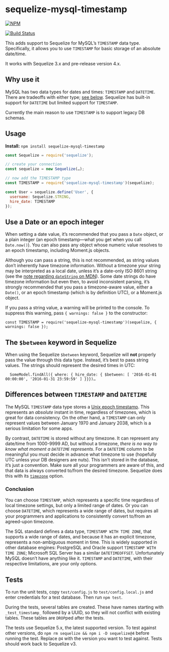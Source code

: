 # sequelize-mysql-timestamp

[![NPM](https://nodei.co/npm/sequelize-mysql-timestamp.png)](https://nodei.co/npm/sequelize-mysql-timestamp/)

[![Build Status](https://travis-ci.org/natesilva/sequelize-mysql-timestamp.svg?branch=master)](https://travis-ci.org/natesilva/sequelize-mysql-timestamp)

This adds support to Sequelize for MySQL’s `TIMESTAMP` data type. Specifically, it allows you to use `TIMESTAMP` for basic storage of an absolute date/time.

It works with Sequelize 3.x and pre-release version 4.x.

## Why use it

MySQL has two data types for dates and times: `TIMESTAMP` and `DATETIME`. There are tradeoffs with either type; [see below](#differences-between-timestamp-and-datetime). Sequelize has built-in support for `DATETIME` but limited support for `TIMESTAMP`.

Currently the main reason to use `TIMESTAMP` is to support legacy DB schemas.

## Usage

**Install:** `npm install sequelize-mysql-timestamp`

```javascript
const Sequelize = require('sequelize');

// create your connection
const sequelize = new Sequelize(…);

// now add the TIMESTAMP type
const TIMESTAMP = require('sequelize-mysql-timestamp')(sequelize);

const User = sequelize.define('User', {
  username: Sequelize.STRING,
  hire_date: TIMESTAMP
});
```

## Use a Date or an epoch integer

When setting a date value, it’s recommended that you pass a `Date` object, or a plain integer (an epoch timestamp—what you get when you call `Date.now()`). You can also pass any object whose numeric value resolves to an epoch timestamp, including Moment.js objects.

Although you can pass a string, this is not recommended, as string values don’t inherently have timezone information. Without a timezone your string may be interpreted as a local date, unless it’s a date-only ISO 8601 string (see the [note regarding `dateString` on MDN](https://developer.mozilla.org/en-US/docs/Web/JavaScript/Reference/Global_Objects/Date)). Some date strings do have timezone information but even then, to avoid inconsistent parsing, it’s strongly recommended that you pass a timezone-aware value, either a `Date()`, or an epoch timestamp (which is by definition UTC), or a Moment.js object.

If you pass a string value, a warning will be printed to the console. To suppress this warning, pass `{ warnings: false }` to the constructor:

```
const TIMESTAMP = require('sequelize-mysql-timestamp')(sequelize, { warnings: false });
```

## The `$between` keyword in Sequelize

When using the Sequelize `$between` keyword, Sequelize will **not** properly pass the value through this data type. Instead, it’s best to pass string values. The strings should represent the desired times in UTC:

```
  SomeModel.findAll({ where: { hire_date: { $between: [ '2016-01-01 00:00:00', '2016-01-31 23:59:59' ] }}})…
```

## Differences between `TIMESTAMP` and `DATETIME`

The MySQL `TIMESTAMP` data type stores a [Unix epoch timestamp](https://en.wikipedia.org/wiki/Unix_time). This represents an _absolute_ instant in time, regardless of timezones, which is great for data consistency. On the other hand, a `TIMESTAMP` can only represent values between January 1970 and January 2038, which is a serious limitation for some apps.

By contrast, `DATETIME` is stored without any timezone. It can represent any date/time from 1000-9999 AD, but without a timezone, _there is no way to know what moment a `DATETIME` represents_. For a `DATETIME` column to be meaningful you must decide in advance what timezone to use (hopefully UTC unless your DB designers are nuts). This isn’t stored in the database, it’s just a convention. Make sure all your programmers are aware of this, and that data is always converted to/from the desired timezone. Sequelize does this with its [`timezone`](http://docs.sequelizejs.com/en/latest/api/sequelize/#new-sequelizedatabase-usernamenull-passwordnull-options) option.

### Conclusion

You can choose `TIMESTAMP`, which represents a specific time regardless of local timezone settings, but only a limited range of dates. Or you can choose `DATETIME`, which represents a wide range of dates, but requires all your programmers and applications to consistently convert to/from an agreed-upon timezone.

The SQL standard defines a data type, `TIMESTAMP WITH TIME ZONE`, that supports a wide range of dates, and because it has an explicit timezone, represents a non-ambiguous moment in time. This is widely supported in other database engines: PostgreSQL and Oracle support `TIMESTAMP WITH TIME ZONE`; Microsoft SQL Server has a similar `DATETIMEOFFSET`. Unfortunately MySQL doesn’t have anything like it. `TIMESTAMP` and `DATETIME`, with their respective limitations, are your only options.

## Tests

To run the unit tests, copy `test/config.js` to `test/config.local.js` and enter credentials for a test database. Then run `npm test`.

During the tests, several tables are created. These have names starting with `_test_timestamp_` followed by a UUID, so they will not conflict with existing tables. These tables are `DROP`ped after the tests.

The tests use Sequelize 5.x, the latest supported version. To test against other versions, do `npm rm sequelize && npm i -D sequelize@4` before running the test. Replace `@4` with the version you want to test against. Tests should work back to Sequelize v3.
